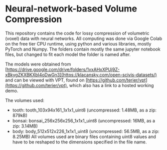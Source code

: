 # Neural-network-based Volume Compression

This repository contains the code for lossy compression of volumetric (voxel) data with neural networks.
All computing was done via Google Colab on the free tier CPU runtime, using python and various libraries, mostly PyTorch and Numpy.
The folders contain mostly the same jupyter notebook files, but changed to fit each model the folder is named after.

The models were obtained from [https://drive.google.com/drive/folders/1vxAHxXPUj9Z-xBkygZKXBKXbI4oDwGn3](https://klacansky.com/open-scivis-datasets/) and can be viewed with VPT, found on [https://github.com/terier/vpt](https://github.com/terier/vpt), which also has a link to a hosted working demo.

The volumes used:
- tooth: tooth_103x94x161_1x1x1_uint8 (uncompressed: 1.48MB, as a zip: 879kB)
- bonsai: bonsai_256x256x256_1x1x1_uint8 (uncompressed: 16MB, as a zip: 3.14MB)
- body: body_512x512x226_1x1x1_uint8  (uncompressed: 56.5MB, as a zip: 8.25MB)
All volumes used are binary files containing uint8 values and have to be reshaped to the dimensions specified in the file name.
